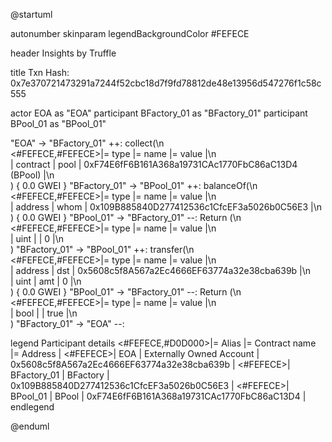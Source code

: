 

@startuml

autonumber
skinparam legendBackgroundColor #FEFECE

<style>
      header {
        HorizontalAlignment left
        FontColor purple
        FontSize 14
        Padding 10
      }
    </style>

header Insights by Truffle

title Txn Hash: 0x7e370721473291a7244f52cbc18d7f9fd78812de48e13956d547276f1c58c555


actor EOA as "EOA"
participant BFactory_01 as "BFactory_01"
participant BPool_01 as "BPool_01"

"EOA" -> "BFactory_01" ++: collect(\n\
<#FEFECE,#FEFECE>|= type |= name |= value |\n\
| contract | pool | 0xF74E6fF6B161A368a19731CAc1770FbC86aC13D4 (BPool) |\n\
) { 0.0 GWEI }
"BFactory_01" -> "BPool_01" ++: balanceOf(\n\
<#FEFECE,#FEFECE>|= type |= name |= value |\n\
| address | whom | 0x109B885840D277412536c1CfcEF3a5026b0C56E3 |\n\
) { 0.0 GWEI }
"BPool_01" -> "BFactory_01" --: Return (\n\
<#FEFECE,#FEFECE>|= type |= name |= value |\n\
| uint |  | 0 |\n\
)
"BFactory_01" -> "BPool_01" ++: transfer(\n\
<#FEFECE,#FEFECE>|= type |= name |= value |\n\
| address | dst | 0x5608c5f8A567a2Ec4666EF63774a32e38cba639b |\n\
| uint | amt | 0 |\n\
) { 0.0 GWEI }
"BPool_01" -> "BFactory_01" --: Return (\n\
<#FEFECE,#FEFECE>|= type |= name |= value |\n\
| bool |  | true |\n\
)
"BFactory_01" -> "EOA" --: 

legend
Participant details
<#FEFECE,#D0D000>|= Alias |= Contract name |= Address |
<#FEFECE>| EOA | Externally Owned Account | 0x5608c5f8A567a2Ec4666EF63774a32e38cba639b |
<#FEFECE>| BFactory_01 | BFactory | 0x109B885840D277412536c1CfcEF3a5026b0C56E3 |
<#FEFECE>| BPool_01 | BPool | 0xF74E6fF6B161A368a19731CAc1770FbC86aC13D4 |
endlegend

@enduml